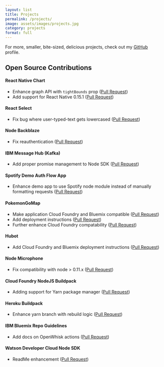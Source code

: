 ```yaml
---
layout: list
title: Projects
permalink: /projects/
image: assets/images/projects.jpg
category: projects
format: full
---
```


For more, smaller, bite-sized, delicious projects, check out my
[GitHub](https://github.com/kauffecup) profile.

## Open Source Contributions

#### React Native Chart

  - Enhance graph API with `tightBounds` prop
    ([Pull Request]( https://github.com/tomauty/react-native-chart/pull/35))
  - Add support for React Native 0.15.1
    ([Pull Request](https://github.com/tomauty/react-native-chart/pull/34))

#### React Select

  - Fix bug where user-typed-text gets lowercased
    ([Pull Request](https://github.com/JedWatson/react-select/pull/1329))

#### Node Backblaze

  - Fix reauthentication
    ([Pull Request](https://github.com/cebollia/node-b2/pull/1))

#### IBM Message Hub (Kafka)

  - Add proper promise management to Node SDK
    ([Pull Request](https://github.com/ibm-messaging/message-hub-rest/pull/3))

#### Spotify Demo Auth Flow App

- Enhance demo app to use Spotify node module instead of manually formatting
requests
([Pull Request](https://github.com/spotify/web-api-auth-examples/pull/7))

#### PokemonGoMap

  - Make application Cloud Foundry and Bluemix compatible
    ([Pull Request](https://github.com/AHAAAAAAA/PokemonGo-Map/pull/2383))
  - Add deployment instructions
    ([Pull Request](https://github.com/JonahAragon/PoGoMapWiki/pull/6))
  - Further enhance Cloud Foundry compatability
    ([Pull Request](https://github.com/JonahAragon/PokemonGo-Map/pull/3369))

#### Hubot

  - Add Cloud Foundry and Bluemix deployment instructions
    ([Pull Request](https://github.com/github/hubot/pull/1095))

#### Node Microphone

  - Fix compatibility with node > 0.11.x
    ([Pull Request](https://github.com/vincentsaluzzo/node-microphone/pull/12))

#### Cloud Foundry NodeJS Buildpack

  - Adding support for Yarn package manager
    ([Pull Request](https://github.com/cloudfoundry/nodejs-buildpack/pull/71))

#### Heroku Buildpack

  - Enhance yarn branch with rebuild logic
    ([Pull Request](https://github.com/heroku/heroku-buildpack-nodejs/pull/341))

#### IBM Bluemix Repo Guidelines

  - Add docs on OpenWhisk actions
    ([Pull Request](https://github.com/IBM-Bluemix/repo-guidelines/pull/3))

#### Watson Developer Cloud Node SDK

  - ReadMe enhancement
    ([Pull Request](https://github.com/watson-developer-cloud/node-sdk/pull/250))
